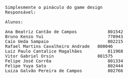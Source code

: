 <pre>
Simplesmente o pináculo do game design
Responsável:

Alunos:

Ana Beatriz Cantão de Campos            801542
Bruno Kenzo Yui                         770943
Caio Ueda Sampaio                       802215
Rafael Martins Cavalheiro Andrade	800046
Luiz Paulo Cantalice Magalhães          811968
Vitor Gabriel Orsin	                801575
Felipe José Corrêa                      801334
Felipe Yuya Sato                        802444
Luiza Galvão Pereira de Campos          802766
</pre>
